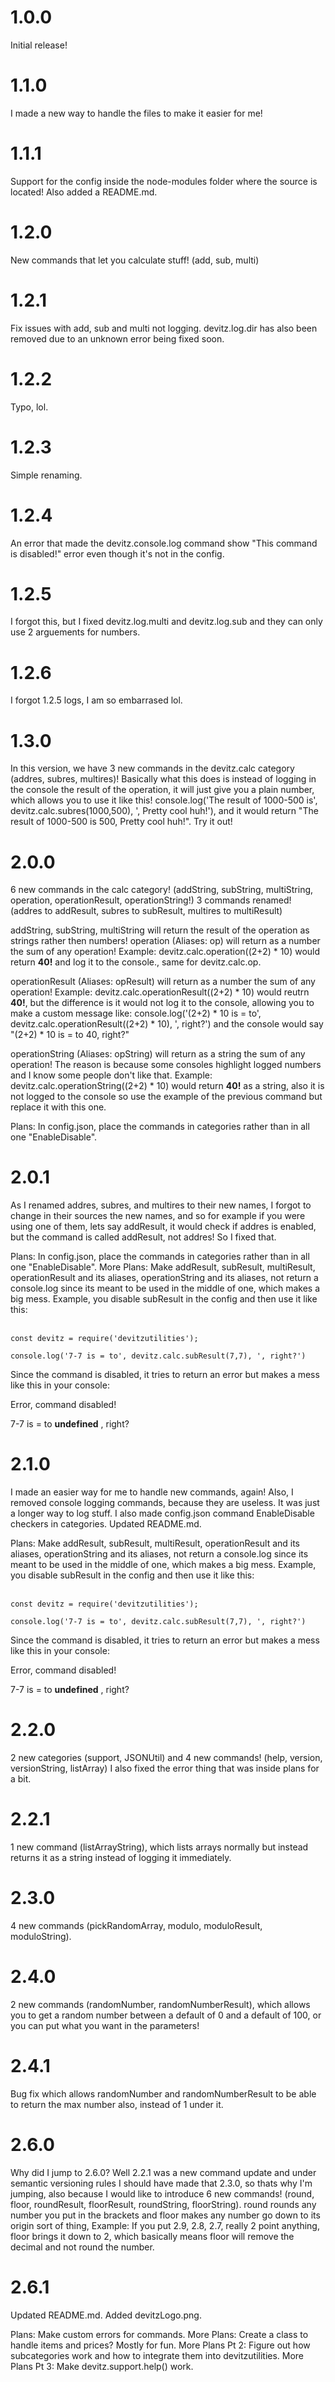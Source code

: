 # 1.0.0 <br>

Initial release!

# 1.1.0 <br>

I made a new way to handle the files to make it easier for me!

# 1.1.1 <br>

Support for the config inside the node-modules folder where the source is located! Also added a README.md.

# 1.2.0 <br>

New commands that let you calculate stuff! (add, sub, multi)

# 1.2.1 <br>

Fix issues with add, sub and multi not logging. devitz.log.dir has also been removed due to an unknown error being fixed soon.

# 1.2.2 <br>

Typo, lol.

# 1.2.3 <br>

Simple renaming.

# 1.2.4 <br>

An error that made the devitz.console.log command show "This command is disabled!" error even though it's not in the config.

# 1.2.5 <br>

I forgot this, but I fixed devitz.log.multi and devitz.log.sub and they can only use 2 arguements for numbers.

# 1.2.6 <br>

I forgot 1.2.5 logs, I am so embarrased lol.

# 1.3.0 <br>

In this version, we have 3 new commands in the devitz.calc category (addres, subres, multires)! Basically what this does is instead of logging in the console the result of the operation, it will just give you a plain number, which allows you to use it like this! console.log('The result of 1000-500 is', devitz.calc.subres(1000,500), ', Pretty cool huh!'), and it would return "The result of 1000-500 is 500, Pretty cool huh!". Try it out!

# 2.0.0 <br>

6 new commands in the calc category! (addString, subString, multiString, operation, operationResult, operationString!) 3 commands renamed! (addres to addResult, subres to subResult, multires to multiResult) <br>

addString, subString, multiString will return the result of the operation as strings rather then numbers!
operation (Aliases: op) will return as a number the sum of any operation! Example: devitz.calc.operation((2+2) * 10) would return **40!** and log it to the console., same for devitz.calc.op. <br>

operationResult (Aliases: opResult) will return as a number the sum of any operation! Example: devitz.calc.operationResult((2+2) * 10) would reutrn **40!**, but the difference is it would not log it to the console, allowing you to make a custom message like: console.log('(2+2) * 10 is = to', devitz.calc.operationResult((2+2) * 10), ', right?') and the console would say "(2+2) * 10 is = to 40, right?" <br>

operationString (Aliases: opString) will return as a string the sum of any operation! The reason is because some consoles highlight logged numbers and I know some people don't like that. Example: devitz.calc.operationString((2+2) * 10) would return **40!** as a string, also it is not logged to the console so use the example of the previous command but replace it with this one.

Plans: In config.json, place the commands in categories rather than in all one "EnableDisable".

# 2.0.1

As I renamed addres, subres, and multires to their new names, I forgot to change in their sources the new names, and so for example if you were using one of them, lets say addResult, it would check if addres is enabled, but the command is called addResult, not addres! So I fixed that.

Plans: In config.json, place the commands in categories rather than in all one "EnableDisable".
More Plans: Make addResult, subResult, multiResult, operationResult and its aliases, operationString and its aliases, not return a console.log since its meant to be used in the middle of one, which makes a big mess. Example, you disable subResult in the config and then use it like this: <br> <br>


```
const devitz = require('devitzutilities');

console.log('7-7 is = to', devitz.calc.subResult(7,7), ', right?')
```

Since the command is disabled, it tries to return an error but makes a mess like this in your console:

Error, command disabled!

7-7 is = to **__undefined__** , right?

# 2.1.0

I made an easier way for me to handle new commands, again!
Also, I removed console logging commands, because they are useless. It was just a longer way to log stuff. I also made config.json command EnableDisable checkers in categories.
Updated README.md.

Plans: Make addResult, subResult, multiResult, operationResult and its aliases, operationString and its aliases, not return a console.log since its meant to be used in the middle of one, which makes a big mess. Example, you disable subResult in the config and then use it like this: <br> <br>


```
const devitz = require('devitzutilities');

console.log('7-7 is = to', devitz.calc.subResult(7,7), ', right?')
```

Since the command is disabled, it tries to return an error but makes a mess like this in your console:

Error, command disabled!

7-7 is = to **__undefined__** , right?

# 2.2.0

2 new categories (support, JSONUtil) and 4 new commands! (help, version, versionString, listArray) I also fixed the error thing that was inside plans for a bit.

# 2.2.1

1 new command (listArrayString), which lists arrays normally but instead returns it as a string instead of logging it immediately.

# 2.3.0

4 new commands (pickRandomArray, modulo, moduloResult, moduloString).

# 2.4.0

2 new commands (randomNumber, randomNumberResult), which allows you to get a random number between a default of 0 and a default of 100, or you can put what you want in the parameters!

# 2.4.1

Bug fix which allows randomNumber and randomNumberResult to be able to return the max number also, instead of 1 under it.

# 2.6.0

Why did I jump to 2.6.0? Well 2.2.1 was a new command update and under semantic versioning rules I should have made that 2.3.0, so thats why I'm jumping, also because I would like to introduce 6 new commands! (round, floor, roundResult, floorResult, roundString, floorString). round rounds any number you put in the brackets and floor makes any number go down to its origin sort of thing, Example: If you put 2.9, 2.8, 2.7, really 2 point anything, floor brings it down to 2, which basically means floor will remove the decimal and not round the number.

# 2.6.1

Updated README.md.
Added devitzLogo.png.

Plans: Make custom errors for commands.
More Plans: Create a class to handle items and prices? Mostly for fun.
More Plans Pt 2: Figure out how subcategories work and how to integrate them into devitzutilities.
More Plans Pt 3: Make devitz.support.help() work.